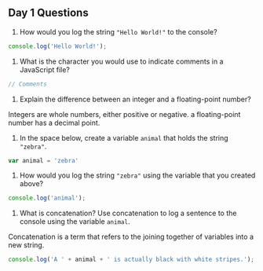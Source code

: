 ## Day 1 Questions

1. How would you log the string `"Hello World!"` to the console?

```JavaScript
console.log('Hello World!');
```

1. What is the character you would use to indicate comments in a JavaScript file?

```javascript
// Comments
```

1. Explain the difference between an integer and a floating-point number?

Integers are whole numbers, either positive or negative. a floating-point number has a decimal point.

1. In the space below, create a variable `animal` that holds the string `"zebra"`.

```javascript
var animal = 'zebra'
```

1. How would you log the string `"zebra"` using the variable that you created above?

```javascript
console.log('animal');
```

1. What is concatenation? Use concatenation to log a sentence to the console using the variable `animal`.

Concatenation is a term that refers to the joining together of variables into a new string.
```javascript
console.log('A ' + animal + ' is actually black with white stripes.');
```
